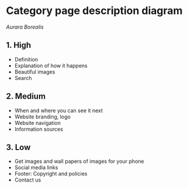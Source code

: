 # Category page description diagram
*Aurara Borealis*

## 1. High

- Definition
- Explanation of how it happens
- Beautiful images
- Search

## 2. Medium

- When and where you can see it next
- Website branding, logo
- Website navigation
- Information sources

## 3. Low

- Get images and wall papers of images for your phone
- Social media links
- Footer: Copyright and policies
- Contact us
